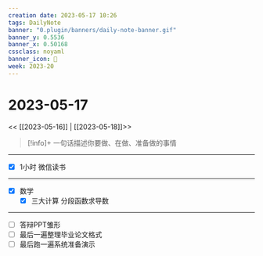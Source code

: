 ```yaml
---
creation date: 2023-05-17 10:26
tags: DailyNote
banner: "0.plugin/banners/daily-note-banner.gif"
banner_y: 0.5536
banner_x: 0.50168
cssclass: noyaml
banner_icon: 💌
week: 2023-20
---
```


# 2023-05-17

<< [[2023-05-16]] | [[2023-05-18]]>>


> [!info]+ 一句话描述你要做、在做、准备做的事情
> 

---

- [x] 1小时 微信读书

---

- [x] 数学
	- [x] 三大计算 分段函数求导数

---

- [ ] 答辩PPT雏形
- [ ] 最后一遍整理毕业论文格式
- [ ] 最后跑一遍系统准备演示
